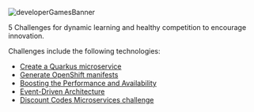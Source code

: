 ![developerGamesBanner](https://user-images.githubusercontent.com/233499/134172890-ab6013d7-496c-4bed-9215-7019a2d46bca.png)

5 Challenges for dynamic learning and healthy competition to encourage innovation.

Challenges include the following technologies:

* [Create a Quarkus microservice](https://github.com/Red-Hat-Developer-Games/quarkus-challenge)
* [Generate OpenShift manifests](https://github.com/Red-Hat-Developer-Games/dekorate-challenge)
* [Boosting the Performance and Availability](https://github.com/Red-Hat-Developer-Games/spring-boot-datagrid-challenge)
* [Event-Driven Architecture](https://github.com/Red-Hat-Developer-Games/eda-challenge)
* [Discount Codes Microservices challenge](https://github.com/Red-Hat-Developer-Games/discount-codes-quarkus-datagrid-challenge)
